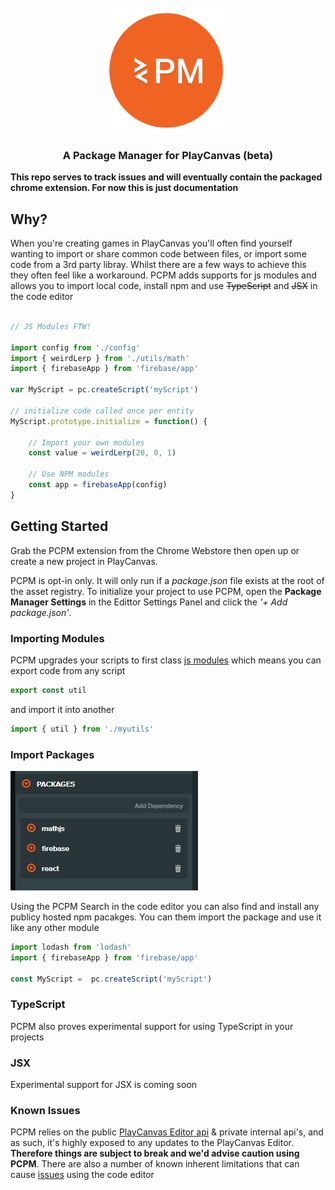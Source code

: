 <div align="center">
  <br>
  <img src="./static/icon.png" alt="PCPM" width="200">
  <br>
  <h3 align="center">A Package Manager for PlayCanvas (beta)</h3>

</div>

<!-- <p align="center"> -->
<!--   <a href="#key-features">Key Features</a> • -->
<!--   <a href="#getting-started">Getting Started</a> • -->
<!--   <a href="#download">Download</a> • -->
<!--   <a href="#credits">Credits</a> • -->
<!--   <a href="#related">Related</a> • -->
<!--   <a href="#license">License</a> -->
<!-- </p> -->

<!--PCPM is an extension for the PlayCanvas Editor that adds support for Javascript Modules, TypeScript JSX and more. Your PlayCanvas scripts become JS modules which means you can import and export code.-->

__This repo serves to track issues and will eventually contain the packaged chrome extension. For now this is just documentation__

## Why?
When you're creating games in PlayCanvas you'll often find yourself wanting to import or share common code between files, or import some code from a 3rd party libray. Whilst there are a few ways to achieve this they often feel like a workaround. PCPM adds supports for js modules and allows you to import local code, install npm and use ~~TypeScript~~ and ~~JSX~~ in the code editor

```javascript

// JS Modules FTW!

import config from './config'
import { weirdLerp } from './utils/math'
import { firebaseApp } from 'firebase/app'

var MyScript = pc.createScript('myScript')

// initialize code called once per entity
MyScript.prototype.initialize = function() {

    // Import your own modules
    const value = weirdLerp(20, 0, 1)

    // Use NPM modules
    const app = firebaseApp(config)
}
```

## Getting Started

Grab the PCPM extension from the Chrome Webstore then open up or create a new project in PlayCanvas.

PCPM is opt-in only. It will only run if a *package.json* file exists at the root of the asset registry. To initialize your project to use PCPM, open the **Package Manager Settings** in the Edittor Settings Panel and click the *'+ Add package.json'*.




### Importing Modules

PCPM upgrades your scripts to first class [js modules](https://developer.mozilla.org/en-US/docs/Web/JavaScript/Reference/Statements/import) which means you can export code from any script 

```javascript 
export const util
```
and import it into another
```javascript 
import { util } from './myutils'
``` 

### Import Packages

![PCPM Package Manager](./static/package-manager.png)
<br>

Using the PCPM Search in the code editor you can also find and install any publicy hosted npm pacakges. You can them import the package and use it like any other module

```javascript
import lodash from 'lodash'
import { firebaseApp } from 'firebase/app'

const MyScript =  pc.createScript('myScript')
```

### TypeScript
PCPM also proves experimental support for using TypeScript in your projects

### JSX
Experimental support for JSX is coming soon

### Known Issues
PCPM relies on the public [PlayCanvas Editor api](https://github.com/playcanvas/editor-api) & private internal api's, and as such, it's highly exposed to any updates to the PlayCanvas Editor. __Therefore things are subject to break and we'd advise caution using PCPM__. There are also a number of known inherent limitations that can cause [issues](https://github.com/wearekuva/pcpm-private/issues/4) using the code editor
